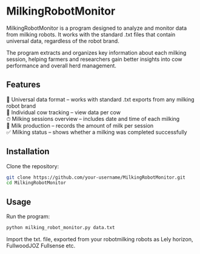 # MilkingRobotMonitor

MilkingRobotMonitor is a program designed to analyze and monitor data from milking robots. It works with the standard .txt files that contain universal data, regardless of the robot brand.

The program extracts and organizes key information about each milking session, helping farmers and researchers gain better insights into cow performance and overall herd management.

## Features

📂 Universal data format – works with standard .txt exports from any milking robot brand  
🐄 Individual cow tracking – view data per cow  
⏱ Milking sessions overview – includes date and time of each milking  
🥛 Milk production – records the amount of milk per session  
✅ Milking status – shows whether a milking was completed successfully  

## Installation

Clone the repository:
```bash
git clone https://github.com/your-username/MilkingRobotMonitor.git
cd MilkingRobotMonitor
```

## Usage

Run the program:
```bash
python milking_robot_monitor.py data.txt
```

Import the txt. file, exported from your robotmilking robots as Lely horizon, FullwoodJOZ Fullsense etc.
